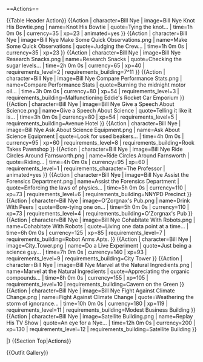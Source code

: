 ==Actions==
<!--[[/Event Actions | Event Actions]]-->
{{Table Header Action}}
{{Action
| character=Bill Nye
| image=Bill Nye Knot His Bowtie.png
| name=Knot His Bowtie
| quote=Tying the knot...
| time=1h 0m 0s
| currency=35
| xp=23
| animated=yes
}}
{{Action
| character=Bill Nye
| image=Bill Nye Make Some Quick Observations.png
| name=Make Some Quick Observations
| quote=Judging the Crew...
| time=1h 0m 0s
| currency=35
| xp=23
}}
{{Action
| character=Bill Nye
| image=Bill Nye Research Snacks.png
| name=Research Snacks
| quote=Checking the sugar levels...
| time=2h 0m 0s
| currency=65
| xp=40
| requirements_level=2
| requirements_building=7^11
}}
{{Action
| character=Bill Nye
| image=Bill Nye Compare Performance Stats.png
| name=Compare Performance Stats
| quote=Burning the midnight motor oil...
| time=3h 0m 0s
| currency=80
| xp=54
| requirements_level=3
| requirements_building=Malfunctioning Eddie's Rocket Car Emporium
}}
{{Action
| character=Bill Nye
| image=Bill Nye Give a Speech About Science.png
| name=Give a Speech About Science
| quote=Telling it like it is...
| time=3h 0m 0s
| currency=80
| xp=54
| requirements_level=5
| requirements_building=Avenue Hotel
}}
{{Action
| character=Bill Nye
| image=Bill Nye Ask About Science Equipment.png
| name=Ask About Science Equipment
| quote=Look for used beakers...
| time=4h 0m 0s
| currency=95
| xp=60
| requirements_level=8
| requirements_building=Rook Takes Pawnshop
}}
{{Action
| character=Bill Nye
| image=Bill Nye Ride Circles Around Farnsworth.png
| name=Ride Circles Around Farnsworth
| quote=Riding...
| time=4h 0m 0s
| currency=95
| xp=60
| requirements_level=1
| requirements_character=The Professor
| animated=yes
}}
{{Action
| character=Bill Nye
| image=Bill Nye Assist the Forensics Department.png
| name=Assist the Forensics Department
| quote=Enforcing the laws of physics...
| time=5h 0m 0s
| currency=110
| xp=73
| requirements_level=6
| requirements_building=NNYPD Precinct
}}
{{Action
| character=Bill Nye
| image=O'Zorgnax's Pub.png
| name=Drink With Peers
| quote=Bow-tying one on...
| time=5h 0m 0s
| currency=110
| xp=73
| requirements_level=4
| requirements_building=O'Zorgnax's Pub
}}
{{Action
| character=Bill Nye
| image=Bill Nye Cohabitate With Robots.png
| name=Cohabitate With Robots
| quote=Living one data point at a time...
| time=6h 0m 0s
| currency=125
| xp=85
| requirements_level=7
| requirements_building=Robot Arms Apts.
}}
{{Action
| character=Bill Nye
| image=City_Tower.png
| name=Do a Live Experiment
| quote=Just being a science guy...
| time=7h 0m 0s
| currency=140
| xp=93
| requirements_level=9
| requirements_building=City Tower
}}
{{Action
| character=Bill Nye
| image=Bill Nye Marvel at the Natural Ingredients.png
| name=Marvel at the Natural Ingredients
| quote=Appreciating the organic compounds...
| time=8h 0m 0s
| currency=155
| xp=105
| requirements_level=10
| requirements_building=Cavern on the Green
}}
{{Action
| character=Bill Nye
| image=Bill Nye Fight Against Climate Change.png
| name=Fight Against Climate Change
| quote=Weathering the storm of ignorance...
| time=10h 0m 0s
| currency=180
| xp=119
| requirements_level=11
| requirements_building=Modest Business Building
}}
{{Action
| character=Bill Nye
| image=Satellite Building.png
| name=Replay His TV Show
| quote=An eye for a Nye...
| time=12h 0m 0s
| currency=200
| xp=130
| requirements_level=12
| requirements_building=Satellite Building
}}

|}
{{Section Top|Actions}}

{{Outfit Gallery}}
